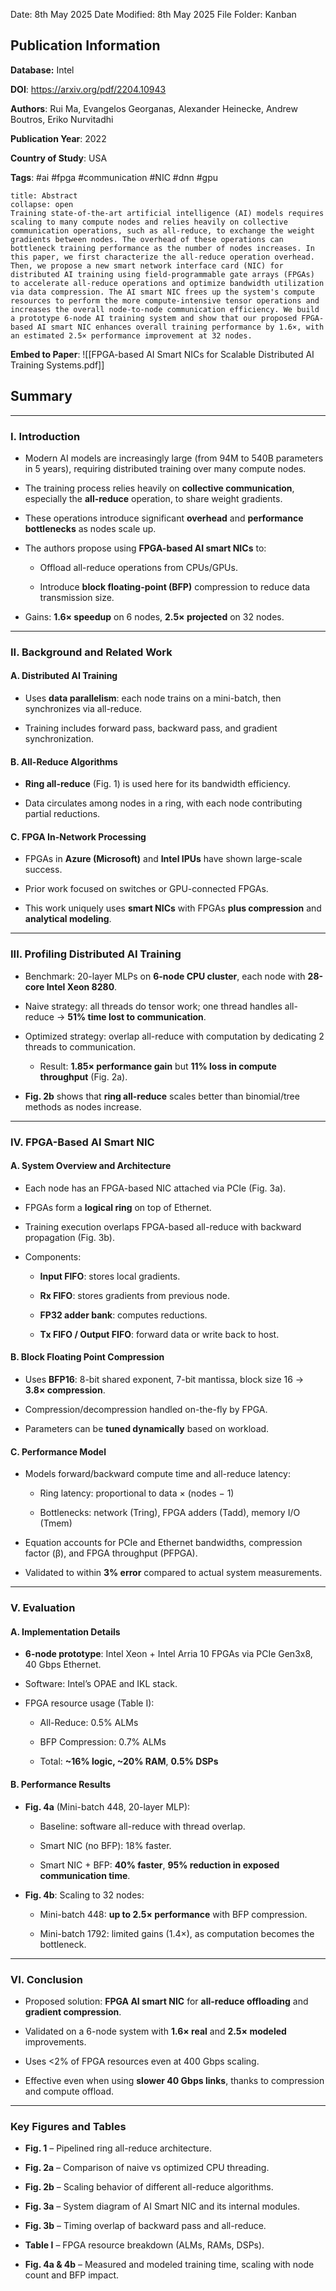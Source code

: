 Date: 8th May 2025
Date Modified: 8th May 2025
File Folder: Kanban
## Publication Information

**Database:** Intel

**DOI**: https://arxiv.org/pdf/2204.10943

**Authors**: Rui Ma, Evangelos Georganas, Alexander Heinecke, Andrew Boutros, Eriko Nurvitadhi

**Publication Year**: 2022

**Country of Study**: USA

**Tags**: #ai #fpga #communication #NIC #dnn #gpu

```ad-abstract
title: Abstract
collapse: open
Training state-of-the-art artificial intelligence (AI) models requires scaling to many compute nodes and relies heavily on collective communication operations, such as all-reduce, to exchange the weight gradients between nodes. The overhead of these operations can bottleneck training performance as the number of nodes increases. In this paper, we first characterize the all-reduce operation overhead. Then, we propose a new smart network interface card (NIC) for distributed AI training using field-programmable gate arrays (FPGAs) to accelerate all-reduce operations and optimize bandwidth utilization via data compression. The AI smart NIC frees up the system's compute resources to perform the more compute-intensive tensor operations and increases the overall node-to-node communication efficiency. We build a prototype 6-node AI training system and show that our proposed FPGA-based AI smart NIC enhances overall training performance by 1.6×, with an estimated 2.5× performance improvement at 32 nodes.
```

**Embed to Paper**: ![[FPGA-based AI Smart NICs for Scalable Distributed AI Training Systems.pdf]]
## Summary

---

### **I. Introduction**

- Modern AI models are increasingly large (from 94M to 540B parameters in 5 years), requiring distributed training over many compute nodes.
    
- The training process relies heavily on **collective communication**, especially the **all-reduce** operation, to share weight gradients.
    
- These operations introduce significant **overhead** and **performance bottlenecks** as nodes scale up.
    
- The authors propose using **FPGA-based AI smart NICs** to:
    
    - Offload all-reduce operations from CPUs/GPUs.
        
    - Introduce **block floating-point (BFP)** compression to reduce data transmission size.
        
- Gains: **1.6× speedup** on 6 nodes, **2.5× projected** on 32 nodes.
    

---

### **II. Background and Related Work**

#### **A. Distributed AI Training**

- Uses **data parallelism**: each node trains on a mini-batch, then synchronizes via all-reduce.
    
- Training includes forward pass, backward pass, and gradient synchronization.
    

#### **B. All-Reduce Algorithms**

- **Ring all-reduce** (Fig. 1) is used here for its bandwidth efficiency.
    
- Data circulates among nodes in a ring, with each node contributing partial reductions.
    

#### **C. FPGA In-Network Processing**

- FPGAs in **Azure (Microsoft)** and **Intel IPUs** have shown large-scale success.
    
- Prior work focused on switches or GPU-connected FPGAs.
    
- This work uniquely uses **smart NICs** with FPGAs **plus compression** and **analytical modeling**.
    

---

### **III. Profiling Distributed AI Training**

- Benchmark: 20-layer MLPs on **6-node CPU cluster**, each node with **28-core Intel Xeon 8280**.
    
- Naive strategy: all threads do tensor work; one thread handles all-reduce → **51% time lost to communication**.
    
- Optimized strategy: overlap all-reduce with computation by dedicating 2 threads to communication.
    
    - Result: **1.85× performance gain** but **11% loss in compute throughput** (Fig. 2a).
        
- **Fig. 2b** shows that **ring all-reduce** scales better than binomial/tree methods as nodes increase.
    

---

### **IV. FPGA-Based AI Smart NIC**

#### **A. System Overview and Architecture**

- Each node has an FPGA-based NIC attached via PCIe (Fig. 3a).
    
- FPGAs form a **logical ring** on top of Ethernet.
    
- Training execution overlaps FPGA-based all-reduce with backward propagation (Fig. 3b).
    
- Components:
    
    - **Input FIFO**: stores local gradients.
        
    - **Rx FIFO**: stores gradients from previous node.
        
    - **FP32 adder bank**: computes reductions.
        
    - **Tx FIFO / Output FIFO**: forward data or write back to host.
        

#### **B. Block Floating Point Compression**

- Uses **BFP16**: 8-bit shared exponent, 7-bit mantissa, block size 16 → **3.8× compression**.
    
- Compression/decompression handled on-the-fly by FPGA.
    
- Parameters can be **tuned dynamically** based on workload.
    

#### **C. Performance Model**

- Models forward/backward compute time and all-reduce latency:
    
    - Ring latency: proportional to data × (nodes − 1)
        
    - Bottlenecks: network (Tring), FPGA adders (Tadd), memory I/O (Tmem)
        
- Equation accounts for PCIe and Ethernet bandwidths, compression factor (β), and FPGA throughput (PFPGA).
    
- Validated to within **3% error** compared to actual system measurements.
    

---

### **V. Evaluation**

#### **A. Implementation Details**

- **6-node prototype**: Intel Xeon + Intel Arria 10 FPGAs via PCIe Gen3x8, 40 Gbps Ethernet.
    
- Software: Intel’s OPAE and IKL stack.
    
- FPGA resource usage (Table I):
    
    - All-Reduce: 0.5% ALMs
        
    - BFP Compression: 0.7% ALMs
        
    - Total: **~16% logic, ~20% RAM**, **0.5% DSPs**
        

#### **B. Performance Results**

- **Fig. 4a** (Mini-batch 448, 20-layer MLP):
    
    - Baseline: software all-reduce with thread overlap.
        
    - Smart NIC (no BFP): 18% faster.
        
    - Smart NIC + BFP: **40% faster**, **95% reduction in exposed communication time**.
        
- **Fig. 4b**: Scaling to 32 nodes:
    
    - Mini-batch 448: **up to 2.5× performance** with BFP compression.
        
    - Mini-batch 1792: limited gains (1.4×), as computation becomes the bottleneck.
        

---

### **VI. Conclusion**

- Proposed solution: **FPGA AI smart NIC** for **all-reduce offloading** and **gradient compression**.
    
- Validated on a 6-node system with **1.6× real** and **2.5× modeled** improvements.
    
- Uses <2% of FPGA resources even at 400 Gbps scaling.
    
- Effective even when using **slower 40 Gbps links**, thanks to compression and compute offload.
    

---

### **Key Figures and Tables**

- **Fig. 1** – Pipelined ring all-reduce architecture.
    
- **Fig. 2a** – Comparison of naive vs optimized CPU threading.
    
- **Fig. 2b** – Scaling behavior of different all-reduce algorithms.
    
- **Fig. 3a** – System diagram of AI Smart NIC and its internal modules.
    
- **Fig. 3b** – Timing overlap of backward pass and all-reduce.
    
- **Table I** – FPGA resource breakdown (ALMs, RAMs, DSPs).
    
- **Fig. 4a & 4b** – Measured and modeled training time, scaling with node count and BFP impact.